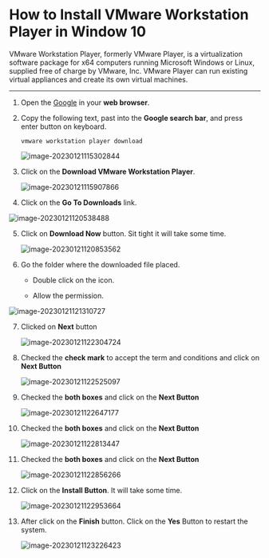# How to Install VMware Workstation Player in Window 10 

VMware Workstation Player, formerly VMware Player, is a virtualization software package for x64 computers running Microsoft Windows or Linux, supplied free of charge by VMware, Inc. VMware Player can run existing virtual appliances and create its own virtual machines.

---

1. Open the [Google](https://www.google.com/) in your **web browser**.

2. Copy the following text, past into the **Google search bar**, and press enter button on keyboard.

   ```text
   vmware workstation player download
   ```

   ![image-20230121115302844](..\Lab-01\image-20230121115302844.png)

   

3. Click on the **Download VMware Workstation Player**.

   ![image-20230121115907866](.\image-20230121115907866.png) 

4.  Click on the **Go To Downloads** link.

   ![image-20230121120538488](.\image-20230121120538488.png)

5. Click on **Download Now** button. Sit tight it will take some time. 

   ![image-20230121120853562](.\image-20230121120853562.png)

6. Go the folder where the downloaded file placed.

   -  Double click on the icon.

   - Allow the permission. 

![image-20230121121310727](.\image-20230121121310727.png)

7. Clicked on **Next** button

   ![image-20230121122304724](.\image-20230121122304724.png)

8. Checked the **check mark** to accept the term and conditions and click on **Next Button** 

   ![image-20230121122525097](.\image-20230121122426923.png)

9. Checked the **both boxes** and click on the **Next Button** 

   ![image-20230121122647177](.\image-20230121122647177.png)

10. Checked the **both boxes** and click on the **Next Button** 

    ![image-20230121122813447](.\image-20230121122813447.png)

11. Checked the **both boxes** and click on the **Next Button** 

    ![image-20230121122856266](.\image-20230121122856266.png)

12. Click on the **Install Button**. It will take some time. 

    ![image-20230121122953664](.\image-20230121122953664.png)

13. After click on the **Finish** button. Click on the **Yes** Button to restart the system.

    ![image-20230121123226423](.\image-20230121123226423.png)

